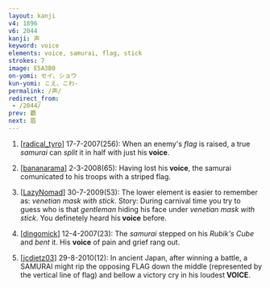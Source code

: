 ```yaml
---
layout: kanji
v4: 1896
v6: 2044
kanji: 声
keyword: voice
elements: voice, samurai, flag, stick
strokes: 7
image: E5A3B0
on-yomi: セイ、ショウ
kun-yomi: こえ、こわ-
permalink: /声/
redirect_from:
 - /2044/
prev: 覇
next: 眉
---
```


1) [<a href="http://kanji.koohii.com/profile/radical_tyro">radical_tyro</a>] 17-7-2007(256): When an enemy&#039;s <em>flag</em> is raised, a true <em>samurai</em> can <em>split</em> it in half with just his<strong> voice</strong>.

2) [<a href="http://kanji.koohii.com/profile/bananarama">bananarama</a>] 2-3-2008(65): Having lost his<strong> voice</strong>, the samurai comunicated to his troops with a striped flag.

3) [<a href="http://kanji.koohii.com/profile/LazyNomad">LazyNomad</a>] 30-7-2009(53): The lower element is easier to remember as: <em>venetian mask with stick</em>. Story: During carnival time you try to guess who is that <em>gentleman</em> hiding his face under <em>venetian mask with stick</em>. You definetely heard his<strong> voice</strong> before.

4) [<a href="http://kanji.koohii.com/profile/dingomick">dingomick</a>] 12-4-2007(23): The <em>samurai</em> stepped on his <em>Rubik&#039;s Cube</em> and <em>bent</em> it. His <strong>voice</strong> of pain and grief rang out.

5) [<a href="http://kanji.koohii.com/profile/jcdietz03">jcdietz03</a>] 29-8-2010(12): In ancient Japan, after winning a battle, a SAMURAI might rip the opposing FLAG down the middle (represented by the vertical line of flag) and bellow a victory cry in his loudest<strong> VOICE</strong>.

